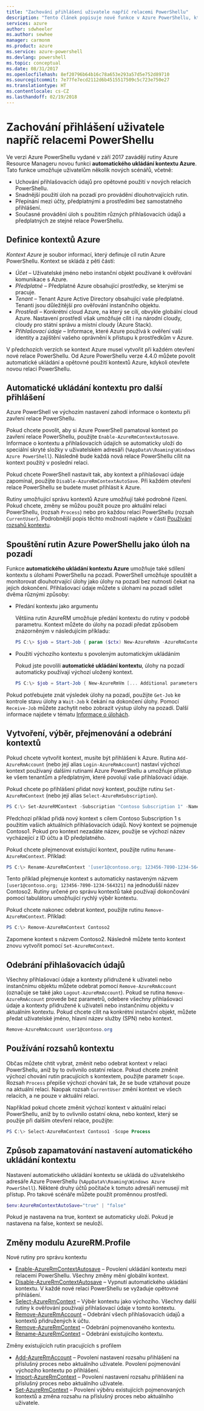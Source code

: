 ```yaml
---
title: "Zachování přihlášení uživatele napříč relacemi PowerShellu"
description: "Tento článek popisuje nové funkce v Azure PowerShellu, které umožňují opětovné použití přihlašovacích údajů a dalších informací o uživateli napříč několika relacemi PowerShellu."
services: azure
author: sdwheeler
ms.author: sewhee
manager: carmonm
ms.product: azure
ms.service: azure-powershell
ms.devlang: powershell
ms.topic: conceptual
ms.date: 08/31/2017
ms.openlocfilehash: 8ef20796b64b16c78a653e293a57d5e752d89710
ms.sourcegitcommit: 7e77fe7ecd2112d6b4515517509c5c723e750e27
ms.translationtype: HT
ms.contentlocale: cs-CZ
ms.lasthandoff: 02/19/2018
---
```

# <a name="persisting-user-logins-across-powershell-sessions"></a>Zachování přihlášení uživatele napříč relacemi PowerShellu

Ve verzi Azure PowerShellu vydané v září 2017 zavádějí rutiny Azure Resource Manageru novou funkci **automatického ukládání kontextu Azure**. Tato funkce umožňuje uživatelům několik nových scénářů, včetně:

- Uchování přihlašovacích údajů pro opětovné použití v nových relacích PowerShellu.
- Snadnější použití úloh na pozadí pro provádění dlouhotrvajících rutin.
- Přepínání mezi účty, předplatnými a prostředími bez samostatného přihlášení.
- Současné provádění úloh s použitím různých přihlašovacích údajů a předplatných ze stejné relace PowerShellu.

## <a name="azure-contexts-defined"></a>Definice kontextů Azure

*Kontext Azure* je soubor informací, který definuje cíl rutin Azure PowerShellu. Kontext se skládá z pěti částí:

- *Účet* – Uživatelské jméno nebo instanční objekt používané k ověřování komunikace s Azure.
- *Předplatné* – Předplatné Azure obsahující prostředky, se kterými se pracuje.
- *Tenant* – Tenant Azure Active Directory obsahující vaše předplatné. Tenanti jsou důležitější pro ověřování instančního objektu.
- *Prostředí* – Konkrétní cloud Azure, na který se cílí, obvykle globální cloud Azure.
  Nastavení prostředí však umožňuje cílit i na národní cloudy, cloudy pro státní správu a místní cloudy (Azure Stack).
- *Přihlašovací údaje* – Informace, které Azure používá k ověření vaší identity a zajištění vašeho oprávnění k přístupu k prostředkům v Azure.

V předchozích verzích se kontext Azure musel vytvořit při každém otevření nové relace PowerShellu. Od Azure PowerShellu verze 4.4.0 můžete povolit automatické ukládání a opětovné použití kontextů Azure, kdykoli otevřete novou relaci PowerShellu.

## <a name="automatically-saving-the-context-for-the-next-login"></a>Automatické ukládání kontextu pro další přihlášení

Azure PowerShell ve výchozím nastavení zahodí informace o kontextu při zavření relace PowerShellu.

Pokud chcete povolit, aby si Azure PowerShell pamatoval kontext po zavření relace PowerShellu, použijte `Enable-AzureRmContextAutosave`. Informace o kontextu a přihlašovacích údajích se automaticky uloží do speciální skryté složky v uživatelském adresáři (`%AppData%\Roaming\Windows Azure PowerShell`).
Následně bude každá nová relace PowerShellu cílit na kontext použitý v poslední relaci.

Pokud chcete PowerShell nastavit tak, aby kontext a přihlašovací údaje zapomínal, použijte `Disable-AzureRmContextAutoSave`. Při každém otevření relace PowerShellu se budete muset přihlásit k Azure.

Rutiny umožňující správu kontextů Azure umožňují také podrobné řízení. Pokud chcete, změny se můžou použít pouze pro aktuální relaci PowerShellu, (rozsah `Process`) nebo pro každou relaci PowerShellu (rozsah `CurrentUser`). Podrobnější popis těchto možností najdete v části [Používání rozsahů kontextu](#Using-Context-Scopes).

## <a name="running-azure-powershell-cmdlets-as-background-jobs"></a>Spouštění rutin Azure PowerShellu jako úloh na pozadí

Funkce **automatického ukládání kontextu Azure** umožňuje také sdílení kontextu s úlohami PowerShellu na pozadí. PowerShell umožňuje spouštět a monitorovat dlouhotrvající úlohy jako úlohy na pozadí bez nutnosti čekat na jejich dokončení. Přihlašovací údaje můžete s úlohami na pozadí sdílet dvěma různými způsoby:

- Předání kontextu jako argumentu

  Většina rutin AzureRM umožňuje předání kontextu do rutiny v podobě parametru. Kontext můžete do úlohy na pozadí předat způsobem znázorněným v následujícím příkladu:

  ```powershell
  PS C:\> $job = Start-Job { param ($ctx) New-AzureRmVm -AzureRmContext $ctx [... Additional parameters ...]} -ArgumentList (Get-AzureRmContext)
  ```

- Použití výchozího kontextu s povoleným automatickým ukládáním

  Pokud jste povolili **automatické ukládání kontextu**, úlohy na pozadí automaticky používají výchozí uložený kontext.

  ```powershell
  PS C:\> $job = Start-Job { New-AzureRmVm [... Additional parameters ...]}
  ```

Pokud potřebujete znát výsledek úlohy na pozadí, použijte `Get-Job` ke kontrole stavu úlohy a `Wait-Job` k čekání na dokončení úlohy. Pomocí `Receive-Job` můžete zachytit nebo zobrazit výstup úlohy na pozadí. Další informace najdete v tématu [Informace o úlohách](/powershell/module/microsoft.powershell.core/about/about_jobs).

## <a name="creating-selecting-renaming-and-removing-contexts"></a>Vytvoření, výběr, přejmenování a odebrání kontextů

Pokud chcete vytvořit kontext, musíte být přihlášeni k Azure. Rutina `Add-AzureRmAccount` (nebo její alias `Login-AzureRmAccount`) nastaví výchozí kontext používaný dalšími rutinami Azure PowerShellu a umožňuje přístup ke všem tenantům a předplatným, které povolují vaše přihlašovací údaje.

Pokud chcete po přihlášení přidat nový kontext, použijte rutinu `Set-AzureRmContext` (nebo její alias `Select-AzureRmSubscription`).

```powershell
PS C:\> Set-AzureRMContext -Subscription "Contoso Subscription 1" -Name "Contoso1"
```

Předchozí příklad přidá nový kontext s cílem Contoso Subscription 1 s použitím vašich aktuálních přihlašovacích údajů. Nový kontext se pojmenuje Contoso1. Pokud pro kontext nezadáte název, použije se výchozí název vycházející z ID účtu a ID předplatného.

Pokud chcete přejmenovat existující kontext, použijte rutinu `Rename-AzureRmContext`. Příklad:

```powershell
PS C:\> Rename-AzureRmContext '[user1@contoso.org; 123456-7890-1234-564321]` 'Contoso2'
```

Tento příklad přejmenuje kontext s automaticky nastaveným názvem `[user1@contoso.org; 123456-7890-1234-564321]` na jednodušší název Contoso2. Rutiny určené pro správu kontextů také používají dokončování pomocí tabulátoru umožňující rychlý výběr kontextu.

Pokud chcete nakonec odebrat kontext, použijte rutinu `Remove-AzureRmContext`.  Příklad:

```powershell
PS C:\> Remove-AzureRmContext Contoso2
```

Zapomene kontext s názvem Contoso2. Následně můžete tento kontext znovu vytvořit pomocí `Set-AzureRmContext`.

## <a name="removing-credentials"></a>Odebrání přihlašovacích údajů

Všechny přihlašovací údaje a kontexty přidružené k uživateli nebo instančnímu objektu můžete odebrat pomocí `Remove-AzureRmAccount` (označuje se také jako `Logout-AzureRmAccount`). Pokud se rutina `Remove-AzureRmAccount` provede bez parametrů, odebere všechny přihlašovací údaje a kontexty přidružené k uživateli nebo instančnímu objektu v aktuálním kontextu. Pokud chcete cílit na konkrétní instanční objekt, můžete předat uživatelské jméno, hlavní název služby (SPN) nebo kontext.

```powershell
Remove-AzureRmAccount user1@contoso.org
```

## <a name="using-context-scopes"></a>Používání rozsahů kontextu

Občas můžete chtít vybrat, změnit nebo odebrat kontext v relaci PowerShellu, aniž by to ovlivnilo ostatní relace. Pokud chcete změnit výchozí chování rutin pracujících s kontextem, použijte parametr `Scope`. Rozsah `Process` přepíše výchozí chování tak, že se bude vztahovat pouze na aktuální relaci. Naopak rozsah `CurrentUser` změní kontext ve všech relacích, a ne pouze v aktuální relaci.

Například pokud chcete změnit výchozí kontext v aktuální relaci PowerShellu, aniž by to ovlivnilo ostatní okna, nebo kontext, který se použije při dalším otevření relace, použijte:

```powershell
PS C:\> Select-AzureRmContext Contoso1 -Scope Process
```

## <a name="how-the-context-autosave-setting-is-remembered"></a>Způsob zapamatování nastavení automatického ukládání kontextu

Nastavení automatického ukládání kontextu se ukládá do uživatelského adresáře Azure PowerShellu (`%AppData%\Roaming\Windows Azure PowerShell`). Některé druhy účtů počítače k tomuto adresáři nemusejí mít přístup. Pro takové scénáře můžete použít proměnnou prostředí.

```powershell
$env:AzureRmContextAutoSave="true" | "false"
```

Pokud je nastavena na true, kontext se automaticky uloží. Pokud je nastavena na false, kontext se neuloží.

## <a name="changes-to-the-azurermprofile-module"></a>Změny modulu AzureRM.Profile

Nové rutiny pro správu kontextu

- [Enable-AzureRmContextAutosave][enable] – Povolení ukládání kontextu mezi relacemi PowerShellu.
  Všechny změny mění globální kontext.
- [Disable-AzureRmContextAutosave][disable] – Vypnutí automatického ukládání kontextu. V každé nové relaci PowerShellu se vyžaduje opětovné přihlášení.
- [Select-AzureRmContext][select] – Výběr kontextu jako výchozího. Všechny další rutiny k ověřování používají přihlašovací údaje v tomto kontextu.
- [Remove-AzureRmAccount][remove-cred] – Odebrání všech přihlašovacích údajů a kontextů přidružených k účtu.
- [Remove-AzureRmContext][remove-context] – Odebrání pojmenovaného kontextu.
- [Rename-AzureRmContext][rename] – Odebrání existujícího kontextu.

Změny existujících rutin pracujících s profilem

- [Add-AzureRmAccount][login] – Povolení nastavení rozsahu přihlášení na příslušný proces nebo aktuálního uživatele.
  Povolení pojmenování výchozího kontextu po přihlášení.
- [Import-AzureRmContext][import] – Povolení nastavení rozsahu přihlášení na příslušný proces nebo aktuálního uživatele.
- [Set-AzureRmContext][set-context] – Povolení výběru existujících pojmenovaných kontextů a změna rozsahu na příslušný proces nebo aktuálního uživatele.

<!-- Hyperlinks -->
[enable]: /powershell/module/azurerm.profile/Enable-AzureRmContextAutosave
[disable]: /powershell/module/azurerm.profile/Disable-AzureRmContextAutosave
[select]: /powershell/module/azurerm.profile/Select-AzureRmContext
[remove-cred]: /powershell/module/azurerm.profile/Remove-AzureRmAccount
[remove-context]: /powershell/module/azurerm.profile/Remove-AzureRmContext
[rename]: /powershell/module/azurerm.profile/Rename-AzureRmContext

<!-- Updated cmdlets -->
[login]: /powershell/module/azurerm.profile/Add-AzureRmAccount
[import]: /powershell/module/azurerm.profile/Import-AzureRmAccount
[set-context]: /powershell/module/azurerm.profile/Import-AzureRmContext
